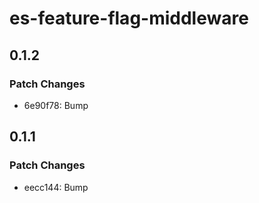 # es-feature-flag-middleware

## 0.1.2

### Patch Changes

- 6e90f78: Bump

## 0.1.1

### Patch Changes

- eecc144: Bump
